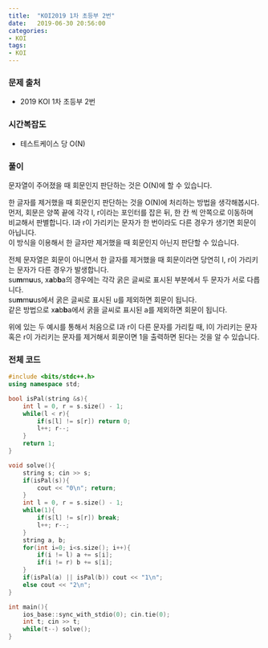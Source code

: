 ```yaml
---
title:  "KOI2019 1차 초등부 2번"
date:   2019-06-30 20:56:00
categories:
- KOI
tags:
- KOI
---
```


### 문제 출처
* 2019 KOI 1차 초등부 2번

### 시간복잡도
* 테스트케이스 당 O(N)

### 풀이
문자열이 주어졌을 때 회문인지 판단하는 것은 O(N)에 할 수 있습니다.

한 글자를 제거했을 때 회문인지 판단하는 것을 O(N)에 처리하는 방법을 생각해봅시다.<br>
먼저, 회문은 양쪽 끝에 각각 l, r이라는 포인터를 잡은 뒤, 한 칸 씩 안쪽으로 이동하며 비교해서 판별합니다. l과 r이 가리키는 문자가 한 번이라도 다른 경우가 생기면 회문이 아닙니다.<Br>
이 방식을 이용해서 한 글자만 제거했을 때 회문인지 아닌지 판단할 수 있습니다.

전체 문자열은 회문이 아니면서 한 글자를 제거했을 때 회문이라면 당연히 l, r이 가리키는 문자가 다른 경우가 발생합니다.<br>
su<b>m</b>m<b>u</b>us, x<b>a</b>b<b>b</b>a의 경우에는 각각 굵은 글씨로 표시된 부분에서 두 문자가 서로 다릅니다.<Br>
su<b>m</b>m<b>u</b>us에서 굵은 글씨로 표시된 u를 제외하면 회문이 됩니다.<Br>
같은 방법으로 x<b>a</b>b<b>b</b>a에서 굵을 글씨로 표시된 a를 제외하면 회문이 됩니다.

위에 있는 두 예시를 통해서 처음으로 l과 r이 다른 문자를 가리킬 때, l이 가리키는 문자 혹은 r이 가리키는 문자를 제거해서 회문이면 1을 출력하면 된다는 것을 알 수 있습니다.

### 전체 코드
```cpp
#include <bits/stdc++.h>
using namespace std;

bool isPal(string &s){
	int l = 0, r = s.size() - 1;
	while(l < r){
		if(s[l] != s[r]) return 0;
		l++; r--;
	}
	return 1;
}

void solve(){
	string s; cin >> s;
	if(isPal(s)){
		cout << "0\n"; return;
	}
	int l = 0, r = s.size() - 1;
	while(1){
		if(s[l] != s[r]) break;
		l++; r--;
	}
	string a, b;
	for(int i=0; i<s.size(); i++){
		if(i != l) a += s[i];
		if(i != r) b += s[i];
	}
	if(isPal(a) || isPal(b)) cout << "1\n";
	else cout << "2\n";
}

int main(){
	ios_base::sync_with_stdio(0); cin.tie(0);
	int t; cin >> t;
	while(t--) solve();
}
```

